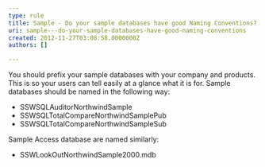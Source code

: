 ```yaml
---
type: rule
title: Sample - Do your sample databases have good Naming Conventions?
uri: sample---do-your-sample-databases-have-good-naming-conventions
created: 2012-11-27T03:08:58.0000000Z
authors: []

---
```


You should prefix your sample databases with your company and products. This is so your users can tell easily at a glance what it is for. Sample databases should be named in the following way:

- SSWSQLAuditorNorthwindSample
- SSWSQLTotalCompareNorthwindSamplePub
- SSWSQLTotalCompareNorthwindSampleSub


Sample Access database are named similarly:

- SSWLookOutNorthwindSample2000.mdb
